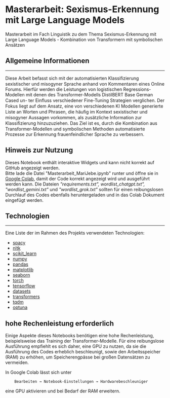 # Masterarbeit: Sexismus-Erkennung mit Large Language Models
Masterarbeit im Fach Linguistik zu dem Thema Sexismus-Erkennung mit Large Language Models - Kombination von Transformern mit symbolischen Ansätzen
## Allgemeine Informationen
***
Diese Arbeit befasst sich mit der automatisierten Klassiﬁzierung sexistischer
und misogyner Sprache anhand von Kommentaren eines Online Forums.
Hierfür werden die Leistungen von logistischen Regressions-Modellen
mit denen des Transformer-Modells DistilBERT Base German Cased un-
ter Einﬂuss verschiedener Fine-Tuning Strategien verglichen. Der Fokus liegt auf dem Ansatz, eine von verschiedenen KI Modellen generierte Liste an Worten und Phrasen, die häuﬁg im Kontext sexistischer und misogyner Aussagen
vorkommen, als zusätzliche Information zur Klassiﬁzierung hinzuzuziehen.
Das Ziel ist es, durch die Kombination aus Transformer-Modellen und symbolischen
Methoden automatisierte Prozesse zur Erkennung frauenfeindlicher Sprache zu verbessern.

## Hinweis zur Nutzung

Dieses Notebook enthält interaktive Widgets und kann nicht korrekt auf GitHub angezeigt werden.  
Bitte lade die Datei "Masterarbeit_MariJebe.ipynb" runter und öffne sie in [Google Colab](https://colab.research.google.com/), damit der Code korrekt angezeigt wird und ausgeführt werden kann. 
Die Dateien _"requirements.txt", wordlist_chatgpt.txt", "wordlist_gemini.txt"_ und _"wordlist_grok.txt"_ sollten für einen reibungslosen Durchlauf des Codes ebenfalls heruntergeladen und in das Colab Dokument eingefügt werden.

## Technologien
***
Eine Liste der im Rahmen des Projekts verwendeten Technologien:

* [spacy](https://spacy.io/)
* [nltk](https://www.nltk.org/)
* [scikit_learn](https://scikit-learn.org/)
* [numpy](https://numpy.org/)
* [pandas](https://pandas.pydata.org/)
* [matplotlib](https://matplotlib.org/)
* [seaborn](https://seaborn.pydata.org/)
* [torch](https://pytorch.org/)
* [tensorflow](https://www.tensorflow.org/)
* [datasets](https://huggingface.co/docs/datasets/index)
* [transformers](https://huggingface.co/docs/transformers/de/index)
* [tqdm](https://tqdm.github.io/)
* [optuna](https://optuna.org/)


## hohe Rechenleistung erforderlich

Einige Aspekte dieses Notebooks benötigen eine hohe Rechenleistung, beispielsweise das Training der Transformer-Modelle. Für eine reibungslose Ausführung empfiehlt es sich daher, eine GPU zu nutzen, da sie die Ausführung des Codes erheblich beschleunigt, sowie den Arbeitsspeicher (RAM) zu erhöhen, um Speicherengpässe bei großen Datensätzen zu vermeiden.

In Google Colab lässt sich unter 

        Bearbeiten → Notebook-Einstellungen → Hardwarebeschleuniger

eine GPU aktivieren und bei Bedarf der RAM erweitern.
